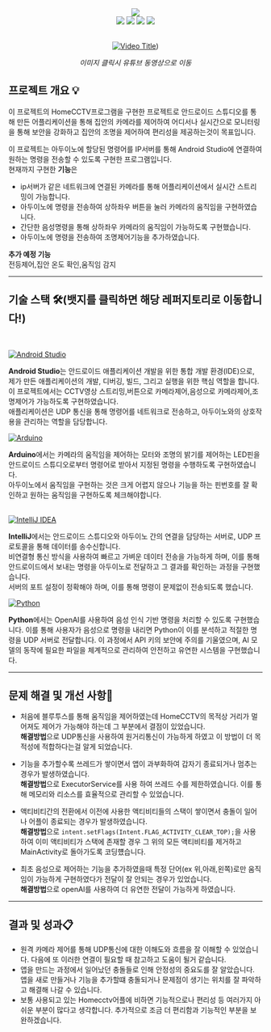 <div align="center">
<img src="https://capsule-render.vercel.app/api?type=waving&color=gradient&height=350&&section=header&text=HomeCCTV%20AIoT%20project&fontSize=70">
</div>

<div align="center">
<img src="https://img.shields.io/badge/android%20studio-346ac1?style=for-the-badge&logo=android%20studio&logoColor=white">
<img src="https://img.shields.io/badge/IntelliJ_IDEA-000000.svg?style=for-the-badge&logo=intellij-idea&logoColor=white">
<img src="https://img.shields.io/badge/-Arduino-00979D?style=for-the-badge&logo=Arduino&logoColor=white">
<img src="https://img.shields.io/badge/python-3776AB?style=for-the-badge&logo=python&logoColor=white">
</div>
<br>

<div align="center">
  
[![Video Title](https://img.youtube.com/vi/SmFYiiZQVbI/0.jpg)](https://www.youtube.com/shorts/SmFYiiZQVbI))<br>


*이미지 클릭시 유튜브 동영상으로 이동*

</div>



## 프로젝트 개요 💡
이 프로젝트의 HomeCCTV프로그램을 구현한 프로젝트로 안드로이드 스튜디오를 통해 만든 어플리케이션을 통해 집안의 카메라를 제어하여 어디서나 실시간으로 모니터링을 통해 보안을 강화하고 집안의 조명을 제어하여 편리성을 제공하는것이 목표입니다.<br>

이 프로젝트는 아두이노에 할당된 명령어를 IP서버를 통해 Android Studio에 연결하여 원하는 명령을 전송할 수 있도록 구현한 프로그램입니다.<br>
현재까지 구현한 **기능**은<br>
- ip서버가 같은 네트워크에 연결된 카메라를 통해 어플리케이션에서 실시간 스트리밍이 가능합니다.
- 아두이노에 명령을 전송하여 상하좌우 버튼을 눌러 카메라의 움직임을 구현하였습니다.
- 간단한 음성명령을 통해 상하좌우 카메라의 움직임이 가능하도록 구현했습니다.
- 아두이노에 명령을 전송하여 조명제어기능을 추가하였습니다.
  
**추가 예정 기능**<br>
전등제어,집안 온도 확인,움직임 감지

--------------------------------------------

## 기술 스택 🛠️(뱃지를 클릭하면 해당 레퍼지토리로 이동합니다!)
<br>

[![Android Studio](https://img.shields.io/badge/Android_Studio-346ac1?style=for-the-badge&logo=android-studio&logoColor=white)](https://github.com/leeyooseok/HomeCCTVApp-Android.git)

**Android Studio**는 안드로이드 애플리케이션 개발을 위한 통합 개발 환경(IDE)으로, 제가 만든 애플리케이션의 개발, 디버깅, 빌드, 그리고 실행을 위한 핵심 역할을 합니다.<br>
이 프로젝트에서는 CCTV영상 스트리밍,버튼으로 카메라제어,음성으로 카메라제어,조명제어가 가능하도록 구현하였습니다.<br>
애플리케이션은 UDP 통신을 통해 명령어를 네트워크로 전송하고, 아두이노와의 상호작용을 관리하는 역할을 담당합니다.<br>

[![Arduino](https://img.shields.io/badge/Arduino-00979D?style=for-the-badge&logo=Arduino&logoColor=white)](https://github.com/leeyooseok/HomeCCTV-Arduino.git)

**Arduino**에서는 카메라의 움직임을 제어하는 모터와 조명의 밝기를 제어하는 LED핀을 안드로이드 스튜디오로부터 명령어로 받아서 지정된 명령을 수행하도록 구현하였습니다.<br>
아두이노에서 움직임을 구현하는 것은 크게 어렵지 않으나 기능을 하는 핀번호를 잘 확인하고 원하는 움직임을 구현하도록 체크해야합니다.<br>
<br>

[![IntelliJ IDEA](https://img.shields.io/badge/IntelliJ_IDEA-000000.svg?style=for-the-badge&logo=intellij-idea&logoColor=white)](https://github.com/leeyooseok/UDPServer.git)

**IntelliJ**에서는  안드로이드 스튜디오와 아두이노 간의 연결을 담당하는 서버로, UDP 프로토콜을 통해 데이터를 송수신합니다.<br> 
비연결형 통신 방식을 사용하여 빠르고 가벼운 데이터 전송을 가능하게 하며, 이를 통해 안드로이드에서 보내는 명령을 아두이노로 전달하고 그 결과를 확인하는 과정을 구현했습니다.<br>
서버의 포트 설정이 정확해야 하며, 이를 통해 명령이 문제없이 전송되도록 했습니다.
<br>

[![Python](https://img.shields.io/badge/python-3776AB?style=for-the-badge&logo=python&logoColor=white)](https://github.com/leeyooseok/HomeCCTV-openAI.git)

**Python**에서는 OpenAI를 사용하여 음성 인식 기반 명령을 처리할 수 있도록 구현했습니다. 이를 통해 사용자가 음성으로 명령을 내리면 Python이 이를 분석하고 적절한 명령을 UDP 서버로 전달합니다. 이 과정에서 API 키의 보안에 주의를 기울였으며, AI 모델의 동작에 필요한 파일을 체계적으로 관리하여 안전하고 유연한 시스템을 구현했습니다.

-----------------------------------------------------------------------

## 문제 해결 및 개선 사항🔑

- 처음에 블루투스를 통해 움직임을 제어하였는데 HomeCCTV의 목적상 거리가 멀어져도 제어가 가능해야 하는데 그 부분에서 결점이 있었습니다.<br>
**해결방법**으로 UDP통신을 사용하여 원거리통신이 가능하게 하였고 이 방법이 더 목적성에 적합하다는걸 알게 되었습니다.

- 기능을 추가할수록 쓰레드가 쌓이면서 앱이 과부화하여 갑자기 종료되거나 멈추는 경우가 발생하였습니다.<br>
**해결방법**으로 ExecutorService를 사용 하여 쓰레드 수를 제한하였습니다. 이를 통해 메모리와 리소스를 효율적으로 관리할 수 있었습니다.
  
- 액티비티간의 전환에서 이전에 사용한 액티비티들의 스택이 쌓이면서 충돌이 일어나 어플이 종료되는 경우가 발생하였습니다.<br>
**해결방법**으로 ```intent.setFlags(Intent.FLAG_ACTIVITY_CLEAR_TOP);```을 사용 하여 이미 액티비티가 스택에 존재할 경우 그 위의 모든 액티비티를 제거하고 MainActivity로 돌아가도록 코딩헀습니다.

- 최초 음성으로 제어하는 기능을 추가하였을때 특정 단어(ex 위,아래,왼쪽)로만 움직임이 가능하게 구현하였다가 전달이 잘 안되는 경우가 있었습니다.<br>
**해결방법**으로 openAI를 사용하여 더 유연한 전달이 가능하게 하였습니다.

------------------------------------------

## 결과 및 성과📋

- 원격 카메라 제어를 통해 UDP통신에 대한 이해도와 흐름을 잘 이해할 수 있었습니다. 다음에 또 이러한 연결이 필요할 때 참고하고 도움이 될거 같습니다.
- 앱을 만드는 과정에서 일어났던 충돌들로 인해 안정성의 중요도를 잘 알았습니다. 앱을 새로 만들거나 기능을 추가할떄  충돌되거나 문제점이 생기는 위치를 잘 파악하고 해결해 나갈 수 있습니다.
- 보통 사용되고 있는 Homecctv어플에 비하면 기능적으로나 편리성 등 여러가지 아쉬운 부분이 많다고 생각합니다. 추가적으로 조금 더 편리함과 기능적인 부분을 보완하겠습니다.



